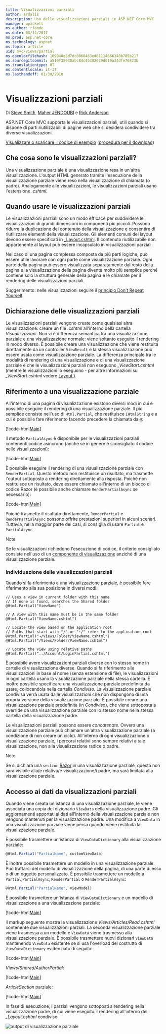 ```yaml
---
title: Visualizzazioni parziali
author: ardalis
description: Uso delle visualizzazioni parziali in ASP.NET Core MVC
manager: wpickett
ms.author: riande
ms.date: 03/14/2017
ms.prod: asp.net-core
ms.technology: aspnet
ms.topic: article
uid: mvc/views/partial
ms.openlocfilehash: 169948e5d7dc8068463ed61114666148b785b217
ms.sourcegitcommit: a510f38930abc84c4b302029d019a34dfe76823b
ms.translationtype: HT
ms.contentlocale: it-IT
ms.lasthandoff: 01/30/2018
---
```

# <a name="partial-views"></a>Visualizzazioni parziali

Di [Steve Smith](https://ardalis.com/), [Maher JENDOUBI](https://twitter.com/maherjend) e [Rick Anderson](https://twitter.com/RickAndMSFT)

ASP.NET Core MVC supporta le visualizzazioni parziali, utili quando si dispone di parti riutilizzabili di pagine web che si desidera condividere tra diverse visualizzazioni.

[Visualizzare o scaricare il codice di esempio](https://github.com/aspnet/Docs/tree/master/aspnetcore/mvc/views/partial/sample) ([procedura per il download](xref:tutorials/index#how-to-download-a-sample))

## <a name="what-are-partial-views"></a>Che cosa sono le visualizzazioni parziali?

Una visualizzazione parziale è una visualizzazione resa in un'altra visualizzazione. L'output HTML generato tramite l'esecuzione della visualizzazione parziale viene reso nella visualizzazione di chiamata (o padre). Analogamente alle visualizzazioni, le visualizzazioni parziali usano l'estensione *.cshtml*.

## <a name="when-should-i-use-partial-views"></a>Quando usare le visualizzazioni parziali

Le visualizzazioni parziali sono un modo efficace per suddividere le visualizzazioni di grandi dimensioni in componenti più piccoli. Possono ridurre la duplicazione del contenuto della visualizzazione e consentire di riutilizzare elementi della visualizzazione. Gli elementi comuni del layout devono essere specificati in [_Layout.cshtml](layout.md). Il contenuto riutilizzabile non appartenente al layout può essere incapsulato in visualizzazioni parziali.

Nel caso di una pagina complessa composta da più parti logiche, può essere utile lavorare con ogni parte come visualizzazione parziale. Ogni parte della pagina può essere visualizzata separatamente dal resto della pagina e la visualizzazione della pagina diventa molto più semplice perché contiene solo la struttura generale della pagina e le chiamate per il rendering delle visualizzazioni parziali.

Suggerimento: nelle visualizzazioni seguire il [principio Don't Repeat Yourself](http://deviq.com/don-t-repeat-yourself/).

## <a name="declaring-partial-views"></a>Dichiarazione delle visualizzazioni parziali

Le visualizzazioni parziali vengono create come qualsiasi altra visualizzazione: creare un file *.cshtml* all'interno della cartella *Visualizzazioni*. Non vi è differenza semantica tra una visualizzazione parziale e una visualizzazione normale: viene soltanto eseguito il rendering in modo diverso. È possibile creare una visualizzazione che viene restituita direttamente da un controller `ViewResult` e la stessa visualizzazione può essere usata come visualizzazione parziale. La differenza principale tra le modalità di rendering di una visualizzazione e di una visualizzazione parziale è che le visualizzazioni parziali non eseguono *_ViewStart.cshtml* (mentre le visualizzazioni lo eseguono - per altre informazioni su *_ViewStart.cshtml* vedere [Layout ](layout.md)).

## <a name="referencing-a-partial-view"></a>Riferimento a una visualizzazione parziale

All'interno di una pagina di visualizzazione esistono diversi modi in cui è possibile eseguire il rendering di una visualizzazione parziale. Il più semplice consiste nell'uso di `Html.Partial`, che restituisce `IHtmlString` e a cui è possibile fare riferimento facendo precedere la chiamata da `@`:

[!code-html[Main](partial/sample/src/PartialViewsSample/Views/Home/About.cshtml?range=9)]

Il metodo `PartialAsync` è disponibile per le visualizzazioni parziali contenenti codice asincrono (anche se in genere è sconsigliato il codice nelle visualizzazioni):

[!code-html[Main](partial/sample/src/PartialViewsSample/Views/Home/About.cshtml?range=8)]

È possibile eseguire il rendering di una visualizzazione parziale con `RenderPartial`. Questo metodo non restituisce un risultato, ma trasmette l'output sottoposto a rendering direttamente alla risposta. Poiché non restituisce un risultato, deve essere chiamato all'interno di un blocco di codice Razor (è possibile anche chiamare `RenderPartialAsync` se necessario):

[!code-html[Main](partial/sample/src/PartialViewsSample/Views/Home/About.cshtml?range=10-12)]

Poiché trasmette il risultato direttamente, `RenderPartial` e `RenderPartialAsync` possono offrire prestazioni superiori in alcuni scenari. Tuttavia, nella maggior parte dei casi, si consiglia di usare `Partial` e `PartialAsync`.

> [!NOTE]
> Se le visualizzazioni richiedono l'esecuzione di codice, il criterio consigliato consiste nell'uso di un [componente di visualizzazione](view-components.md) anziché di una visualizzazione parziale.

### <a name="partial-view-discovery"></a>Individuazione delle visualizzazioni parziali

Quando si fa riferimento a una visualizzazione parziale, è possibile fare riferimento alla sua posizione in diversi modi:

```text
// Uses a view in current folder with this name
// If none is found, searches the Shared folder
@Html.Partial("ViewName")

// A view with this name must be in the same folder
@Html.Partial("ViewName.cshtml")

// Locate the view based on the application root
// Paths that start with "/" or "~/" refer to the application root
@Html.Partial("~/Views/Folder/ViewName.cshtml")
@Html.Partial("/Views/Folder/ViewName.cshtml")

// Locate the view using relative paths
@Html.Partial("../Account/LoginPartial.cshtml")
```

È possibile avere visualizzazioni parziali diverse con lo stesso nome in cartelle di visualizzazione diverse. Quando si fa riferimento alle visualizzazioni in base al nome (senza estensione di file), le visualizzazioni in ogni cartella usano la visualizzazione parziale nella stessa cartella. È inoltre possibile specificare una visualizzazione parziale predefinita da usare, collocandola nella cartella *Condiviso*. La visualizzazione parziale condivisa verrà usata dalle visualizzazioni che non dispongono di una propria versione della visualizzazione parziale. È possibile creare una visualizzazione parziale predefinita (in *Condiviso*), che viene sottoposta a override da una visualizzazione parziale con lo stesso nome nella stessa cartella della visualizzazione padre.

Le visualizzazioni parziali possono essere *concatenate*. Ovvero una visualizzazione parziale può chiamare un'altra visualizzazione parziale (a condizione di non creare un ciclo). All'interno di ogni visualizzazione o visualizzazione parziale, i percorsi relativi sono sempre relativi a tale visualizzazione, non alla visualizzazione radice o padre.

> [!NOTE]
> Se si dichiara una `section` [Razor](razor.md) in una visualizzazione parziale, questa non sarà visibile alla/e relativa/e visualizzazione/i padre, ma sarà limitata alla visualizzazione parziale.

## <a name="accessing-data-from-partial-views"></a>Accesso ai dati da visualizzazioni parziali

Quando viene creata un'istanza di una visualizzazione parziale, le viene associata una copia del dizionario `ViewData` della visualizzazione padre. Gli aggiornamenti apportati ai dati all'interno della visualizzazione parziale non vengono mantenuti per la visualizzazione padre. Una modifica a `ViewData` in una visualizzazione parziale viene persa quando viene restituita la visualizzazione parziale.

È possibile trasmettere un'istanza di `ViewDataDictionary` alla visualizzazione parziale:

```csharp
@Html.Partial("PartialName", customViewData)
   ```

È inoltre possibile trasmettere un modello in una visualizzazione parziale. Può trattarsi del modello di visualizzazione della pagina, di una parte di esso o di un oggetto personalizzato. È possibile trasmettere un modello a `Partial`,`PartialAsync`, `RenderPartial` o `RenderPartialAsync`:

```csharp
@Html.Partial("PartialName", viewModel)
   ```

È possibile trasmettere un'istanza di `ViewDataDictionary` e un modello di visualizzazione a una visualizzazione parziale:

[!code-html[Main](partial/sample/src/PartialViewsSample/Views/Articles/Read.cshtml?range=15-16)]

Il markup seguente mostra la visualizzazione *Views/Articles/Read.cshtml* contenente due visualizzazioni parziali. La seconda visualizzazione parziale viene trasmessa a un modello e `ViewData` viene trasmesso alla visualizzazione parziale. È possibile trasmettere nuovi dizionari `ViewData` mantenendo `ViewData` esistente se si usa l'overload del costrutto di `ViewDataDictionary` evidenziato di seguito:

[!code-html[Main](partial/sample/src/PartialViewsSample/Views/Articles/Read.cshtml)]

*Views/Shared/AuthorPartial*:

[!code-html[Main](partial/sample/src/PartialViewsSample/Views/Shared/AuthorPartial.cshtml)]

*ArticleSection* parziale:

[!code-html[Main](partial/sample/src/PartialViewsSample/Views/Articles/ArticleSection.cshtml)]

In fase di esecuzione, i parziali vengono sottoposti a rendering nella visualizzazione padre, di cui viene eseguito il rendering all'interno del *_Layout.cshtml* condiviso

![output di visualizzazione parziale](partial/_static/output.png)
